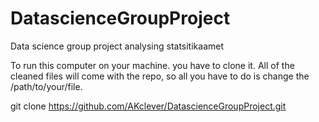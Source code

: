 # DatascienceGroupProject
Data science group project analysing statsitikaamet 

To run this computer on your machine. you have to clone it. All of the cleaned files will come with the repo, so all you have to do is change the /path/to/your/file. 

git clone https://github.com/AKclever/DatascienceGroupProject.git
